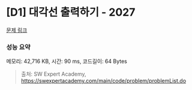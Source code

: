 # [D1] 대각선 출력하기 - 2027 

[문제 링크](https://swexpertacademy.com/main/code/problem/problemDetail.do?contestProbId=AV5QFuZ6As0DFAUq) 

### 성능 요약

메모리: 42,716 KB, 시간: 90 ms, 코드길이: 64 Bytes



> 출처: SW Expert Academy, https://swexpertacademy.com/main/code/problem/problemList.do